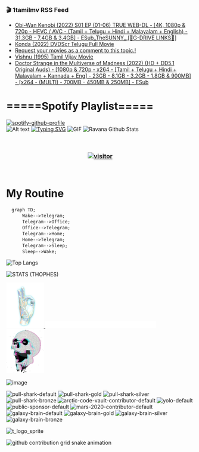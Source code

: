 ### 🎬 1tamilmv RSS Feed

<!-- BLOG-POST-LIST:START -->
- [Obi-Wan Kenobi &lpar;2022&rpar; S01 EP &lpar;01-06&rpar; TRUE WEB-DL - [4K, 1080p &amp; 720p - HEVC / AVC - &lpar;Tamil + Telugu + Hindi + Malayalam + English&rpar; - 31.3GB - 7.4GB &amp; 3.4GB] - ESub_TheSUNNY_.[🔰G-DRIVE LINKS🔰]](https://www.1tamilmv.cloud/index.php?/forums/topic/163126-obi-wan-kenobi-2022-s01-ep-01-06-true-web-dl-4k-1080p-720p-hevc-avc-tamil-telugu-hindi-malayalam-english-313gb-74gb-34gb-esub_thesunny_%F0%9F%94%B0g-drive-links%F0%9F%94%B0/&do=findComment&comment=328817)
- [Konda &lpar;2022&rpar; DVDScr Telugu Full Movie](https://www.1tamilmv.cloud/index.php?/forums/topic/164381-konda-2022-dvdscr-telugu-full-movie/&do=findComment&comment=328816)
- [Request your movies as a comment to this topic.!](https://www.1tamilmv.cloud/index.php?/forums/topic/79-request-your-movies-as-a-comment-to-this-topic/&do=findComment&comment=328815)
- [Vishnu &lpar;1995&rpar; Tamil Vijay Movie](https://www.1tamilmv.cloud/index.php?/forums/topic/164380-vishnu-1995-tamil-vijay-movie/&do=findComment&comment=328814)
- [Doctor Strange in the Multiverse of Madness &lpar;2022&rpar; &lpar;HD + DD5.1 Original Auds&rpar; - [1080p &amp; 720p - x264 - [Tamil + Telugu + Hindi + Malayalam + Kannada + Eng] - 23GB - 8.1GB - 3.2GB - 1.8GB &amp; 900MB] - [x264 - &lpar;MULTI&rpar; - 700MB - 450MB &amp; 250MB] - ESub](https://www.1tamilmv.cloud/index.php?/forums/topic/164300-doctor-strange-in-the-multiverse-of-madness-2022-hd-dd51-original-auds-1080p-720p-x264-tamil-telugu-hindi-malayalam-kannada-eng-23gb-81gb-32gb-18gb-900mb-x264-multi-700mb-450mb-250mb-esub/&do=findComment&comment=328813)
<!-- BLOG-POST-LIST:END -->

# =====Spotify Playlist=====
[![spotify-github-profile](https://spotify-github-profile.vercel.app/api/view?uid=31rfzgmuvvewegdlxvlev4ynz4vu&cover_image=true&theme=default&bar_color=53b14f&bar_color_cover=true)](https://ravana69.github.io/rss)
</br>
![Alt text](https://spotify-recently-played-readme.vercel.app/api?user=31rfzgmuvvewegdlxvlev4ynz4vu)
[![Typing SVG](https://readme-typing-svg.herokuapp.com?color=%2336BCF7&center=true&vCenter=true&multiline=true&height=81&lines=I+AM+RAVANA;CONTACT+ME+ON+TELEGRAM%3A+%40R4V4N4)](https://git.io/typing-svg)
<img align="centre" height="400px" width="490px" alt="GIF" src="https://github.com/ravana69/ravana69/blob/master/rvm.gif" />
![Ravana Github Stats](https://github-readme-stats.vercel.app/api?username=ravana69&&show_icons=true&theme=radical)

<br />
<h3 align="center"> <a href="https://t.me/r4v4n4"><img src="https://profile-counter.glitch.me/ravana69/count.svg" alt="visitor" width="600"></a> </h3>
</br>

<H1>My Routine</H1>

```mermaid
  graph TD;
      Wake-->Telegram;
      Telegram-->Office;
      Office-->Telegram;
      Telegram-->Home;
      Home-->Telegram;
      Telegram-->Sleep;
      Sleep-->Wake;
```
![Top Langs](https://github-readme-stats.vercel.app/api/top-langs/?username=ravana69&&show_icons=true&theme=radical)

![STATS (THOPHES)](https://github-profile-trophy.vercel.app/?username=ravana69&theme=gruvbox&margin-w=10&margin-h=15&column=8)
<br />
<p align="left">
    <a href="#">
        <img width="20%" src="./assets/images/hand.gif" alt="" />
    </a>
    <a href="#">
        <img width="59%" src="./assets/images/spacer.png" alt="" >
    </a>
    <a href="#">
        <img width="20%" src="./assets/images/skull.gif" alt="" />
    </a>
</p>


![image](https://user-images.githubusercontent.com/47528708/175298537-0623dc00-7b1a-4ec1-b5b1-71768763a234.png)

<img width="148" alt="pull-shark-default" src="https://user-images.githubusercontent.com/47528708/175266634-4235fb81-4cf9-4128-9c7a-b7c044cde5b5.png"> <img width="148" alt="pull-shark-gold" src="https://user-images.githubusercontent.com/47528708/175268594-acb9b27a-7f8e-4181-8900-171a981e2d56.png"> <img width="148" alt="pull-shark-silver" src="https://user-images.githubusercontent.com/47528708/175266702-c880884d-eb71-46fb-b857-3135442e06c6.png"> <img width="148" alt="pull-shark-bronze" src="https://user-images.githubusercontent.com/47528708/175266723-735f9146-b8aa-44f8-aa99-c06aad45e8fa.png"> <img width="148" alt="arctic-code-vault-contributor-default" src="https://user-images.githubusercontent.com/47528708/175267501-e1fbbb8f-c2b2-4882-b865-2ac4debef26c.png"> <img width="148" alt="yolo-default" src="https://user-images.githubusercontent.com/47528708/175267654-281a1880-1129-4b7b-bf2f-de5dd2bc5afa.png"> <img width="148" alt="public-sponsor-default" src="https://user-images.githubusercontent.com/47528708/175268448-2e78cc75-fb25-4d76-bd22-7df520446b45.png"> <img width="148" alt="mars-2020-contributor-default" src="https://user-images.githubusercontent.com/47528708/175268475-de6d987a-3be9-4353-86a5-23b422559355.png"> <img width="148" alt="galaxy-brain-default" src="https://user-images.githubusercontent.com/47528708/175298882-7ad69eb8-4d11-45a0-af56-ce2c179fe466.png"> <img width="148" alt="galaxy-brain-gold" src="https://user-images.githubusercontent.com/47528708/175269058-04760273-d9f7-468b-9151-fb654d7c4057.png"> <img width="148" alt="galaxy-brain-silver" src="https://user-images.githubusercontent.com/47528708/175269395-4035bb40-f404-4178-b963-8a4b2973158a.png"> <img width="148" alt="galaxy-brain-bronze" src="https://user-images.githubusercontent.com/47528708/175269034-5aed3e95-5a28-44f3-8cf1-5fc804604869.png">

![t_logo_sprite](https://user-images.githubusercontent.com/47528708/175293007-21ff1792-1fca-4be3-bcae-12fdc3aa414f.svg)




![github contribution grid snake animation](https://raw.githubusercontent.com/ravana69/ravana69/output/github-contribution-grid-snake-dark.svg#gh-dark-mode-only)
